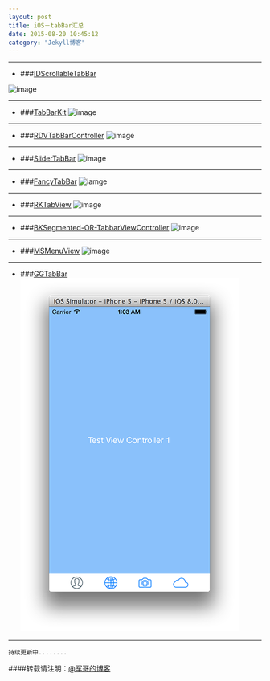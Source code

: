 ```yaml
---
layout: post
title: iOS－tabBar汇总
date: 2015-08-20 10:45:12
category: "Jekyll博客"
---
```

---
*  ###[IDScrollableTabBar](https://github.com/valitovaza/scrollableTabbar)

![image](https://camo.githubusercontent.com/e0c10c2cceda7ba593a988d43f6c073e631c816a/68747470733a2f2f7261772e6769746875622e636f6d2f76616c69746f76617a612f7363726f6c6c61626c655461626261722f6d61737465722f49445363726f6c6c61626c655461624261722e706e67)
***
* ###[TabBarKit](https://github.com/davidmorford/TabBarKit)
![image](https://github.com/davidmorford/TabBarKit/raw/master/Documents/TabBar-iPhone-Portrait-Arrow.png)
***
* ###[RDVTabBarController](https://github.com/robbdimitrov/RDVTabBarController)
![image](https://github.com/robbdimitrov/RDVTabBarController/raw/master/Screenshots/iPhone-small.png)
***
* ###[SliderTabBar](http://community.apicloud.com/bbs/forum.php?mod=viewthread&tid=350&extra=&page=1)
![image](http://community.apicloud.com/bbs/data/attachment/forum/201410/16/004208feepyt8gy6po6zy0.png)
***
* ###[FancyTabBar](https://github.com/marvelapp/FancyTabBar)
![iamge](https://camo.githubusercontent.com/fb3a69ca7d5e16284f0b2926122a29ee04b8cb3e/687474703a2f2f692e696d6775722e636f6d2f526c4b794c4b552e676966)
***
* ###[RKTabView](https://github.com/RafaelKayumov/RKTabView)
![image](https://camo.githubusercontent.com/a848dcd74fb892bc982a50807512c77f576fe9eb/68747470733a2f2f7261772e6769746875622e636f6d2f52616661656c4b6179756d6f762f524b546162566965772f6d61737465722f524b54616256696577507265766965772e706e67)
---
* ###[BKSegmented-OR-TabbarViewController](https://github.com/bhavya-kothari/BKSegmented-OR-TabbarViewController)
![image](https://camo.githubusercontent.com/b47d098932127a3f89167df322ec493e30a9de8d/687474703a2f2f636c2e6c792f696d6167652f336d3149306b3149314a33392f424b536567656d656e746564436f6e74726f6c6c65722e706e67)
---
* ###[MSMenuView](https://github.com/selvam4274/MSMenuView)
![image](https://camo.githubusercontent.com/36ff1872a958dfff8217d1dd475598b41f9c72ef/68747470733a2f2f7261772e6769746875622e636f6d2f73656c76616d343237342f4d534d656e75566965772f6d61737465722f312e706e67)
***
* ###[GGTabBar](https://github.com/Goles/GGTabBar#)
![image](https://github.com/Goles/GGTabBar/raw/master/screenshot.png)
---
`持续更新中........`


####转载请注明：[@军哥的博客](http://navy1994.github.io/ios/2015/08/20/tabbar-collect.html)